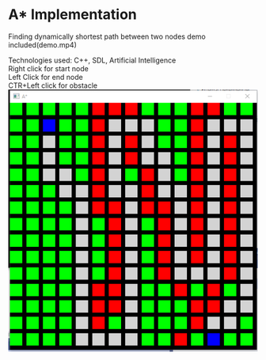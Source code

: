 # A* Implementation <br />
Finding dynamically shortest path between two nodes demo included(demo.mp4)<br />


Technologies used: C++, SDL, Artificial Intelligence<br />
Right click for start node<br />
Left Click for end node<br />
CTR+Left click for obstacle <br />
![photo](Astarnewimg.png)
